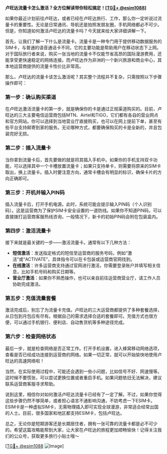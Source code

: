 **卢旺达流量卡怎么激活？全方位解读带你轻松搞定！[[TG💪+ @esim1088](https://t.me/s/esim1088)]**

如果你最近计划前往卢旺达，或者已经在卢旺达旅行、工作，那么你一定听说过流量卡的重要性。无论是日常通讯、导航还是拍照发朋友圈，手机网络都必不可少。但是，你知道如何激活卢旺达的流量卡吗？今天就来给大家详细讲解一下。

首先，让我们了解一下什么是流量卡。流量卡是一种专门用于提供移动数据服务的SIM卡，与普通的语音通话卡不同，它的主要功能是帮助用户在移动状态下上网。对于国际旅行者来说，购买一张当地的流量卡不仅能节省高昂的国际漫游费用，还能享受更快速稳定的网络连接。而卢旺达作为非洲的一个新兴旅游和商业中心，其本地运营商提供的流量卡性价比非常高。

那么，卢旺达的流量卡该怎么激活呢？其实整个流程并不复杂，只需按照以下步骤操作即可：

### **第一步：确认购买渠道**
在卢旺达激活流量卡的第一步，就是确保你的卡是通过正规渠道购买的。目前，卢旺达的三大主要电信运营商包括MTN、Airtel和TIGO，它们都有各自的营业网点和官方网站。你可以选择到当地营业厅直接购买，也可以在网上提前下单，甚至有些平台支持邮寄到家的服务。无论哪种方式，都要确保购买的卡是全新的，并且包装完好无损。

### **第二步：插入流量卡**
当你拿到流量卡后，首先要做的就是将其插入手机中。如果你的手机支持双卡功能，可以选择其中一个卡槽放置流量卡；如果只支持单卡，则需要将原来的SIM卡取出，换上流量卡。插入时要注意方向，通常卡槽会有明显的标识，确保卡片的方向正确即可。

### **第三步：开机并输入PIN码**
插入流量卡后，打开手机电源。此时，系统可能会提示输入PIN码（个人识别码）。这是运营商为了保护SIM卡安全设置的一道防线。如果你不知道PIN码，可以直接拨打运营商客服热线咨询，一般情况下，新卡的初始PIN码会附在包装盒内。

### **第四步：激活流量卡**
接下来就是最关键的一步——激活流量卡。通常有以下几种方法：
- **短信激活**：发送指定格式的短信至运营商的服务号码，例如“激活”或“ACTIVATE”，具体指令可以在卡包装或运营商官网找到。
- **在线激活**：许多运营商支持通过官网进行激活，你需要登录账户并填写相关信息，比如手机号码和购买日期等。
- **营业厅激活**：如果你不熟悉操作，也可以亲自前往运营商营业厅，请工作人员协助完成激活。

### **第五步：充值流量套餐**
激活完成后，别忘了为流量卡充值。卢旺达的三大运营商都提供了多种套餐选择，从日包到月包应有尽有。根据自己的需求选择合适的套餐即可。充值方式也很方便，可以通过手机银行、便利店、自动售货机等多种途径完成。

### **第六步：检查网络状态**
最后一步，就是检查网络是否正常工作。打开手机设置，进入蜂窝移动网络选项，查看是否已经成功连接到运营商的网络。如果一切正常，就可以开始愉快地使用卢旺达的高速网络啦！

当然，在实际使用过程中，可能还会遇到一些小问题，比如信号不好、网速慢等。这时候不要慌张，可以尝试更换位置或者重启手机。如果问题依旧无法解决，建议联系运营商客服寻求帮助。

说到这里，相信你对如何激活卢旺达流量卡已经有了一定了解。不过，如果你觉得这些步骤仍然不够简单，或者担心语言不通影响沟通，不妨考虑一下ESIM卡。ESIM卡是一种虚拟SIM卡，无需物理插入即可实现全球漫游，非常适合经常出国的人士。目前，很多国家和地区都支持ESIM卡，包括卢旺达。

总之，无论你是短期游客还是长期居住者，拥有一张可靠的流量卡都是必不可少的。希望这篇攻略能帮到大家，让大家在卢旺达的旅程更加顺畅愉快！记得关注我们的公众号，获取更多旅行小贴士哦～

[[TG💪+ @esim1088](https://t.me/s/esim1088) ![Image](https://i.postimg.cc/4NQfJmqS/Snipaste-2025-05-13-00-14-12.png)]